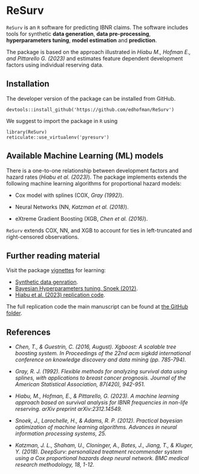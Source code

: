 # ReSurv

`ReSurv` is an `R` software for predicting IBNR claims. The software includes tools for synthetic **data generation**, **data pre-processing**, **hyperparameters tuning**, **model estimation** and **prediction**.

The package is based on the approach illustrated in *Hiabu M., Hofman E., and Pittarello G. (2023)* and estimates feature dependent development factors using individual reserving data. 


## Installation

The developer version of the package can be installed from GitHub.

```
devtools::install_github('https://github.com/edhofman/ReSurv')
```

We suggest to import the package in `R` using 

```
library(ReSurv)
reticulate::use_virtualenv('pyresurv')
```

## Available Machine Learning (ML) models

There is a one-to-one relationship between development factors and hazard rates (*Hiabu et al. (2023)*). The package implements extends the following machine learning algorithms for proportional hazard models:

* Cox model with splines (COX, *Gray (1992)*).

* Neural Networks (NN, *Katzman et al. (2018)*).

* eXtreme Gradient Boosting (XGB, *Chen et al. (2016)*).

`ReSurv` extends COX, NN, and XGB to account for ties in left-truncated and right-censored observations.

## Further reading material 

Visit the package [vignettes](https://github.com/edhofman/ReSurv/tree/main/vignettes) for learning:

* [Synthetic data genration](https://github.com/edhofman/ReSurv/blob/main/vignettes/simulate_individual_data.Rmd).
* [Bayesian Hyperparameters tuning, Snoek (2012)](https://github.com/edhofman/ReSurv/blob/main/vignettes/hp_tuning.Rmd).
* [Hiabu et al. (2023) replication code](https://github.com/edhofman/ReSurv/blob/main/vignettes/Manuscript_replication_material.Rmd).

The full replication code the main manuscript can be found at [the GitHub folder](https://github.com/gpitt71/resurv-replication-code).

## References 

- *Chen, T., & Guestrin, C. (2016, August). Xgboost: A scalable tree boosting system. In Proceedings of the 22nd acm sigkdd international conference on knowledge discovery and data mining (pp. 785-794).*

- *Gray, R. J. (1992). Flexible methods for analyzing survival data using splines, with applications to breast cancer prognosis. Journal of the American Statistical Association, 87(420), 942-951.*

- *Hiabu, M., Hofman, E., & Pittarello, G. (2023). A machine learning approach based on survival analysis for IBNR frequencies in non-life reserving. arXiv preprint arXiv:2312.14549.* 

- *Snoek, J., Larochelle, H., & Adams, R. P. (2012). Practical bayesian optimization of machine learning algorithms. Advances in neural information processing systems, 25.*

- *Katzman, J. L., Shaham, U., Cloninger, A., Bates, J., Jiang, T., & Kluger, Y. (2018). DeepSurv: personalized treatment recommender system using a Cox proportional hazards deep neural network. BMC medical research methodology, 18, 1-12.*



